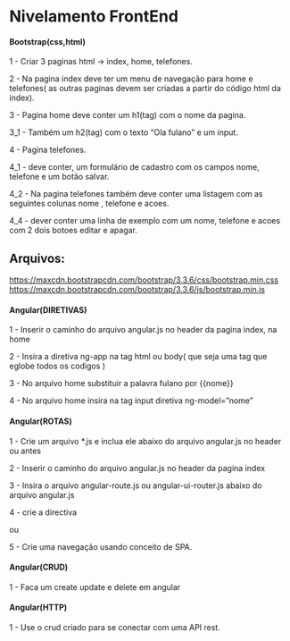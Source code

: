 Nivelamento FrontEnd
============

#### Bootstrap(css,html)

1 - Criar 3 paginas html ->  index, home, telefones.

2 - Na pagina index deve ter um menu de navegação para home e telefones( as outras paginas devem ser criadas a partir do código html da index).

3 - Pagina home deve conter um  h1(tag) com o nome da pagina.

3_1 - Também um h2(tag) com o texto “Ola fulano” e um input.

4 - Pagina telefones.

4_1 - deve conter, um formulário de cadastro com os campos nome, telefone e um botão salvar.

4_2 - Na pagina telefones também deve conter uma listagem com as seguintes colunas nome , telefone e acoes.

4_4 - dever conter uma linha de exemplo com um nome, telefone e acoes com 2 dois botoes editar e apagar.


Arquivos:
---------
https://maxcdn.bootstrapcdn.com/bootstrap/3.3.6/css/bootstrap.min.css
https://maxcdn.bootstrapcdn.com/bootstrap/3.3.6/js/bootstrap.min.js

#### Angular(DIRETIVAS)

1 - Inserir o caminho do arquivo angular.js no header da pagina index, na home

2 - Insira a diretiva ng-app na tag html ou body( que seja uma tag que eglobe todos os codigos )

3 - No arquivo home substituir a palavra fulano por {{nome}}  

4 - No arquivo home insira na tag input diretiva ng-model=”nome”

#### Angular(ROTAS)

1 - Crie um arquivo *.js e inclua ele abaixo do arquivo angular.js no header ou antes </body>

2 - Inserir o caminho do arquivo angular.js no header da pagina index

3 - Insira o arquivo angular-route.js ou angular-ui-router.js abaixo do arquivo angular.js 

4 - crie a directiva <div ng-view></div>  ou <div ui-view></div> 

5 - Crie uma navegação usando conceito  de SPA. 

#### Angular(CRUD)

1 - Faca um create update e delete em angular

#### Angular(HTTP)

1 - Use o crud criado para se conectar com uma API rest.



    	
 
	
